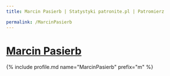 ```yaml
---
title: Marcin Pasierb | Statystyki patronite.pl | Patromierz

permalink: /MarcinPasierb
---
```


# [Marcin Pasierb](https://patronite.pl/MarcinPasierb)

{% include profile.md name="MarcinPasierb" prefix="m" %}

